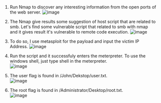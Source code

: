 1. Run Nmap to discover any interesting information from the open ports of the web server.
![image](https://github.com/LawsonSchwantz/Writeups/assets/74954683/5b6fb91f-c046-4f5c-af16-552bbb50876a)

2. The Nmap give results some suggestion of host script that are related to smb. Let's find some vulnerable script that related to smb with nmap and it gives result it's vulnerable to remote code execution.
![image](https://github.com/LawsonSchwantz/Writeups/assets/74954683/d37a0c4b-054b-461d-9133-44a9d00c14f1)

3. To do so, I use metasploit for the payload and input the victim IP Address. 
![image](https://github.com/LawsonSchwantz/Writeups/assets/74954683/791aace6-385b-40a2-be7c-edc493da5429)

4. Run the script and it successfuly enters the meterpreter. To use the windows shell, just type shell in the meterpreter.<br>
![image](https://github.com/LawsonSchwantz/Writeups/assets/74954683/9c986d98-4dc7-4e3f-9239-17b2a21d9cbf)

5. The user flag is found in /John/Dekstop/user.txt.<br>
![image](https://github.com/LawsonSchwantz/Writeups/assets/74954683/9a8f3b1e-d51e-4aab-904e-a77a05b56299)

6. The root flag is found in /Administrator/Desktop/root.txt.<br>
![image](https://github.com/LawsonSchwantz/Writeups/assets/74954683/907c970e-4419-4c4f-a4ea-348eec254803)









